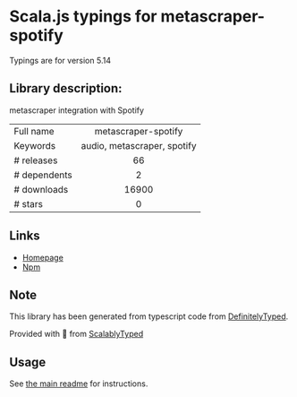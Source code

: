 
# Scala.js typings for metascraper-spotify

Typings are for version 5.14

## Library description:
metascraper integration with Spotify

|                    |                 |
| ------------------ | :-------------: |
| Full name          | metascraper-spotify |
| Keywords           | audio, metascraper, spotify |
| # releases         | 66 |
| # dependents       | 2 |
| # downloads        | 16900 |
| # stars            | 0 |

## Links
- [Homepage](https://nicedoc.io/microlinkhq/metascraper/packages/metascraper-spotify)
- [Npm](https://www.npmjs.com/package/metascraper-spotify)
    


## Note
This library has been generated from typescript code from [DefinitelyTyped](https://definitelytyped.org).

Provided with :purple_heart: from [ScalablyTyped](https://github.com/oyvindberg/ScalablyTyped)

## Usage
See [the main readme](../../readme.md) for instructions.


